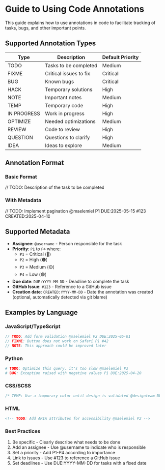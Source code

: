 # Guide to Using Code Annotations

This guide explains how to use annotations in code to facilitate tracking of tasks, bugs, and other important points.

## Supported Annotation Types

| Type | Description | Default Priority |
|------|-------------|------------------|
| TODO | Tasks to be completed | Medium |
| FIXME | Critical issues to fix | Critical |
| BUG | Known bugs | Critical |
| HACK | Temporary solutions | High |
| NOTE | Important notes | Medium |
| TEMP | Temporary code | High |
| IN PROGRESS | Work in progress | High |
| OPTIMIZE | Needed optimizations | Medium |
| REVIEW | Code to review | High |
| QUESTION | Questions to clarify | High |
| IDEA | Ideas to explore | Medium |

## Annotation Format

### Basic Format

// TODO: Description of the task to be completed

### With Metadata

// TODO: Implement pagination @maelemiel P1 DUE:2025-05-15 #123 CREATED:2025-04-10

## Supported Metadata

- **Assignee**: `@username` - Person responsible for the task
- **Priority**: `P1` to `P4` where:
  - `P1` = Critical (🔴)
  - `P2` = High (🟠)
  - `P3` = Medium (🟡)
  - `P4` = Low (🟢)
- **Due date**: `DUE:YYYY-MM-DD` - Deadline to complete the task
- **GitHub Issue**: `#123` - Reference to a GitHub issue
- **Creation date**: `CREATED:YYYY-MM-DD` - Date the annotation was created (optional, automatically detected via git blame)

## Examples by Language

### JavaScript/TypeScript

```javascript
// TODO: Add form validation @maelemiel P2 DUE:2025-05-01
// FIXME: Button does not work on Safari P1 #42
// NOTE: This approach could be improved later
```

### Python

```python
# TODO: Optimize this query, it's too slow @maelemiel P3
# BUG: Exception raised with negative values P1 DUE:2025-04-20
```

### CSS/SCSS

```css
/* TEMP: Use a temporary color until design is validated @designteam DUE:2025-05-15 */
```

### HTML

```html
<!-- TODO: Add ARIA attributes for accessibility @maelemiel P2 -->
```

### Best Practices

1) Be specific - Clearly describe what needs to be done
2) Add an assignee - Use @username to indicate who is responsible
3) Set a priority - Add P1-P4 according to importance
4) Link to issues - Use #123 to reference a GitHub issue
5) Set deadlines - Use DUE:YYYY-MM-DD for tasks with a fixed date
